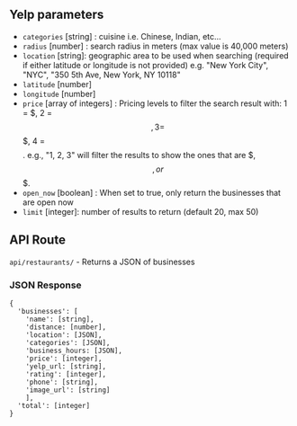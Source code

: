 ## Yelp parameters

- `categories` [string] : cuisine i.e. Chinese, Indian, etc...
- `radius` [number] : search radius in meters (max value is 40,000 meters)
- `location` [string]: geographic area to be used when searching (required if either latitude or longitude is not provided) e.g. "New York City", "NYC", "350 5th Ave, New York, NY 10118"
- `latitude` [number]
- `longitude` [number]
- `price` [array of integers] : Pricing levels to filter the search result with: 1 = $, 2 = $$, 3 = $$$, 4 = $$$$. e.g., "1, 2, 3" will filter the results to show the ones that are $, $$, or $$$.
- `open_now` [boolean] : When set to true, only return the businesses that are open now
- `limit` [integer]: number of results to return (default 20, max 50)

## API Route

`api/restaurants/` - Returns a JSON of businesses 

### JSON Response
```
{
  'businesses': [
    'name': [string],
    'distance: [number],
    'location': [JSON],
    'categories': [JSON],
    'business_hours: [JSON],
    'price': [integer],
    'yelp_url: [string],
    'rating': [integer],
    'phone': [string],
    'image_url': [string]
    ],
  'total': [integer]
} 
```
